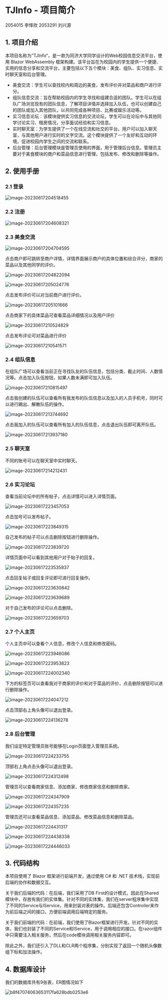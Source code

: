 # TJInfo - 项目简介

2054015 李怿欣 2053291 刘兴源



## 1. 项目介绍

本项目名称为”TJInfo“，是一款为同济大学同学设计的Web校园信息交流平台，使用 Blazor WebAssembly 框架构建。该平台旨在为校园内的学生提供一个便捷、实用的信息分享和交流平台，主要包括以下五个模块：美食、组队、实习信息、实时聊天室和后台管理。

- 美食交流：学生可以查找校内和周边的美食，发布评价并对菜品和商户进行评分。
- 组队信息交流：旨在帮助校园内的学生寻找和组建合适的团队。学生可以在组队广场浏览现有的团队信息，了解项目详情并选择加入队伍，也可以创建自己的团队或加入其他团队，以共同完成各种项目、比赛或娱乐活动等。
- 实习信息论坛：该模块提供实习信息的交流论坛，学生可以在论坛中与其他同学讨论实习、租房情况，分享面试经验和实习信息。
- 实时聊天室：为学生提供了一个在线交流和社交的平台。用户可以加入聊天室，与其他用户进行实时的文字交流。这个模块提供了一个友好和互动的环境，促进校园内学生之间的交流和联系。
- 后台管理：后台管理模块是管理员使用的界面，用于管理后台信息。管理员主要对于美食模块的商户和菜品信息进行管理，包括发布、修改和删除等操作。



## 2. 使用手册

### 2.1 登录

![image-20230617204518455](assets/image-20230617204518455.png)



### 2.2 注册

![image-20230617204608321](assets/image-20230617204608321.png)



### 2.3 美食交流

![image-20230617204704595](assets/image-20230617204704595.png)

点击商户即可跳转至商户详情，详情界面展示商户的具体位置和综合评分，商家的菜品以及其他同学的评价。

![image-20230617204822094](assets/image-20230617204822094.png)

![image-20230617205024776](assets/image-20230617205024776.png)

点击发布评价可以对当前商户进行评价。

![image-20230617205101666](assets/image-20230617205101666.png)

点击商家下的具体菜品可查看菜品详细情况以及用户评价

![image-20230617210524829](assets/image-20230617210524829.png)

点击发布评论可对菜品进行评价

![image-20230617210541571](assets/image-20230617210541571.png)



### 2.4 组队信息

在组队广场可以查看当前正在寻找队友的队伍信息，包括分类、截止时间、人数情况等。点击加入队伍按钮，如果人数未满即可加入队伍。

![image-20230617210815497](assets/image-20230617210815497.png)

点击我创建的队伍可以查看所有我发布的队伍信息以及加入的人员手机号，同时可以进行踢出、解散队伍的操作。

![image-20230617213744692](assets/image-20230617213744692.png)

点击我加入的队伍可以查看所有加入的队伍信息，点击退出队伍即可离开队伍。

![image-20230617213937180](assets/image-20230617213937180.png)

### 2.5 聊天室

不同的账号可以在聊天室中实时聊天。

![image-20230617214212431](assets/image-20230617214212431.png)



### 2.6 实习论坛

查看当前论坛中的所有帖子，点击详情可以进入详情页面。

![image-20230617223457053](assets/image-20230617223457053.png)

点击加号可以发布帖子。

![image-20230617223849315](assets/image-20230617223849315.png)

自己发布的帖子可以点击删除按钮进行删除操作。

![image-20230617223839720](assets/image-20230617223839720.png)

详情页面中可以看到其他用户对于帖子的回复。

![image-20230617223535837](assets/image-20230617223535837.png)

点击回复帖子或回复评论即可进行回复操作。

![image-20230617223630842](assets/image-20230617223630842.png)

![image-20230617223639689](assets/image-20230617223639689.png)

对于自己发布的评论可以点击删除。

![image-20230617223659703](assets/image-20230617223659703.png)



### 2.7 个人主页

个人主页中可以查看个人信息，修改个人信息和修改密码。

![image-20230617223946086](assets/image-20230617223946086.png)

![image-20230617223953823](assets/image-20230617223953823.png)

![image-20230617224002340](assets/image-20230617224002340.png)

下方的标签页可以查看我对于商家的评价和对于菜品的评价，点击删除按钮可以进行删除操作。

![image-20230617224047212](assets/image-20230617224047212.png)

点击顶部右上角头像可以退出登录。

![image-20230617224136278](assets/image-20230617224136278.png)



### 2.8 后台管理

我们设定特定管理员账号能够在Login页面登入管理员系统。

![image-20230617224233755](assets/image-20230617224233755.png)

顶部右上角点击头像可以退出登录。

![image-20230617224312498](assets/image-20230617224312498.png)

管理员可以查看商家信息、添加商家、修改商家信息和删除商家。

![image-20230617224347909](assets/image-20230617224347909.png)

![image-20230617224357235](assets/image-20230617224357235.png)

管理员还可以查看菜品信息、添加菜品、修改菜品信息和删除菜品。

![image-20230617224431317](assets/image-20230617224431317.png)

![image-20230617224438338](assets/image-20230617224438338.png)

![image-20230617224446033](assets/image-20230617224446033.png)



## 3. 代码结构

本项目使用了 Blazor 框架进行前端开发，通过使用 C# 和 .NET 技术栈，实现前后端的协作和数据交互。

关于我们后端的代码：在后端，我们采用了DB First的设计模式，因此在Shared模块中，存放有我们的实体集。针对不同的实体集，我们在server程序集中实现了不同的Service与IService，用来封装对表的操作。后端还包含Controller来作为前后端之间的接口，方便前端调用后端特定的服务。

关于我们前端的代码：在前端，我们使用了Blazor框架进行开发。针对不同的实体，我们也封装了不同的Service和IService，用于调用相应的接口。在razor组件中只需要注入相关服务，然后在code模块调用相关服务内容即可。

除此之外，我们还引入了DLL和CLR两个程序集，分别实现了返回一个随机头像数组下标和加法操作。

## 4. 数据库设计

我们的数据库共有9张表，ER图情况如下

![b8f47074063653117fa628bdb0253e6](assets\b8f47074063653117fa628bdb0253e6.png)